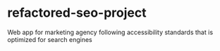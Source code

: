 # refactored-seo-project
Web app for marketing agency following accessibility standards that is optimized for search engines
